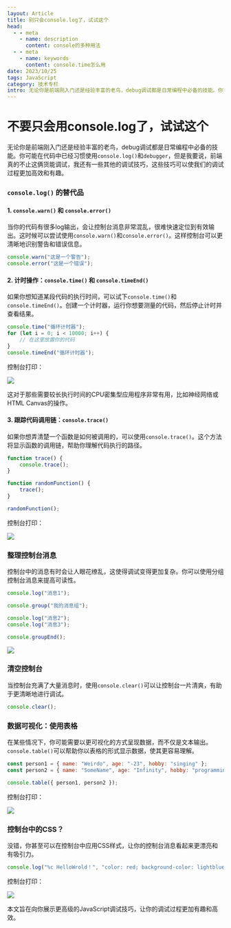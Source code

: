 ```yaml
---
layout: Article
title: 别只会console.log了，试试这个
head:
  - - meta
    - name: description
      content: console的多种用法
  - - meta
    - name: keywords
      content: console.time怎么用
date: 2023/10/25
tags: JavaScript
category: 技术专栏
intro: 无论你是前端刚入门还是经验丰富的老鸟，debug调试都是日常编程中必备的技能。你可能在代码中已经习惯使用console.log()和debugger，但是我要说，前端真的只有这俩货，我还有一些其他的调试技巧，这些技巧可以使我们的调试过程更加高效和有趣。
---
```



# 不要只会用console.log了，试试这个

无论你是前端刚入门还是经验丰富的老鸟，debug调试都是日常编程中必备的技能。你可能在代码中已经习惯使用`console.log()`和`debugger`，但是我要说，前端真的不止这俩货能调试，我还有一些其他的调试技巧，这些技巧可以使我们的调试过程更加高效和有趣。

###  `console.log()` 的替代品

#### 1. `console.warn()` 和 `console.error()`

当你的代码有很多log输出，会让控制台消息非常混乱，很难快速定位到有效输出。这时候可以尝试使用`console.warn()`和`console.error()`。这样控制台可以更清晰地识别警告和错误信息。

```javascript
console.warn("这是一个警告");
console.error("这是一个错误");
```

#### 2. 计时操作：`console.time()` 和 `console.timeEnd()`

如果你想知道某段代码的执行时间，可以试下`console.time()`和`console.timeEnd()`。创建一个计时器，运行你想要测量的代码，然后停止计时并查看结果。



```javascript
console.time("循环计时器");
for (let i = 0; i < 10000; i++) {
    // 在这里放置你的代码
}
console.timeEnd("循环计时器");
```

控制台打印：

![](https://cdn.geekbuluo.com/blog/20231025/331892.png)



这对于那些需要较长执行时间的CPU密集型应用程序非常有用，比如神经网络或HTML Canvas的操作。

#### 3. 跟踪代码调用链：`console.trace()`

如果你想弄清楚一个函数是如何被调用的，可以使用`console.trace()`。这个方法将显示函数的调用链，帮助你理解代码执行的路径。

```javascript
function trace() {
    console.trace();
}

function randomFunction() {
    trace();
}

randomFunction();
```

控制台打印：

![](https://cdn.geekbuluo.com/blog/20231025/82b433.png)

### 整理控制台消息

控制台中的消息有时会让人眼花缭乱，这使得调试变得更加复杂。你可以使用分组控制台消息来提高可读性。

```javascript
console.log("消息1");

console.group("我的消息组");

console.log("消息2");
console.log("消息3");

console.groupEnd();
```

![](https://cdn.geekbuluo.com/blog/20231025/09a33b.png)

### 清空控制台

当控制台充满了大量消息时，使用`console.clear()`可以让控制台一片清爽，有助于更清晰地进行调试。

```javascript
console.clear();
```

### 数据可视化：使用表格

在某些情况下，你可能需要以更可视化的方式呈现数据，而不仅是文本输出。`console.table()`可以帮助你以表格的形式显示数据，使其更容易理解。



```javascript
const person1 = { name: "Weirdo", age: "-23", hobby: "singing" };
const person2 = { name: "SomeName", age: "Infinity", hobby: "programming" };

console.table({ person1, person2 });
```

控制台打印：

![](https://cdn.geekbuluo.com/blog/20231025/7de95e.png)

### 控制台中的CSS？

没错，你甚至可以在控制台中应用CSS样式，让你的控制台消息看起来更漂亮和有吸引力。

```javascript
console.log("%c HelloWrold！", "color: red; background-color: lightblue; border: solid");
```

控制台打印：

![](https://cdn.geekbuluo.com/blog/20231025/e1c401.png)

本文旨在向你展示更高级的JavaScript调试技巧，让你的调试过程更加有趣和高效。
